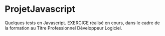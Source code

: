 ProjetJavascript
================

Quelques tests en Javascript.
EXERCICE réalisé en cours, dans le cadre de la formation
au Titre Professionnel Développeur Logiciel.
